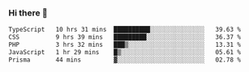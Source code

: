 ### Hi there 🌱
<!--START_SECTION:waka-->

```txt
TypeScript   10 hrs 31 mins  ██████████░░░░░░░░░░░░░░░   39.63 %
CSS          9 hrs 39 mins   █████████░░░░░░░░░░░░░░░░   36.37 %
PHP          3 hrs 32 mins   ███▒░░░░░░░░░░░░░░░░░░░░░   13.31 %
JavaScript   1 hr 29 mins    █▒░░░░░░░░░░░░░░░░░░░░░░░   05.61 %
Prisma       44 mins         ▓░░░░░░░░░░░░░░░░░░░░░░░░   02.78 %
```

<!--END_SECTION:waka-->
<!--
**Dieg0raf/Dieg0raf** is a ✨ _special_ ✨ repository because its `README.md` (this file) appears on your GitHub profile.

Here are some ideas to get you started:

- 🔭 I’m currently working on ...
- 🌱 I’m currently learning ...
- 👯 I’m looking to collaborate on ...
- 🤔 I’m looking for help with ...
- 💬 Ask me about ...
- 📫 How to reach me: ...
- 😄 Pronouns: ...
- ⚡ Fun fact: ...
-->
